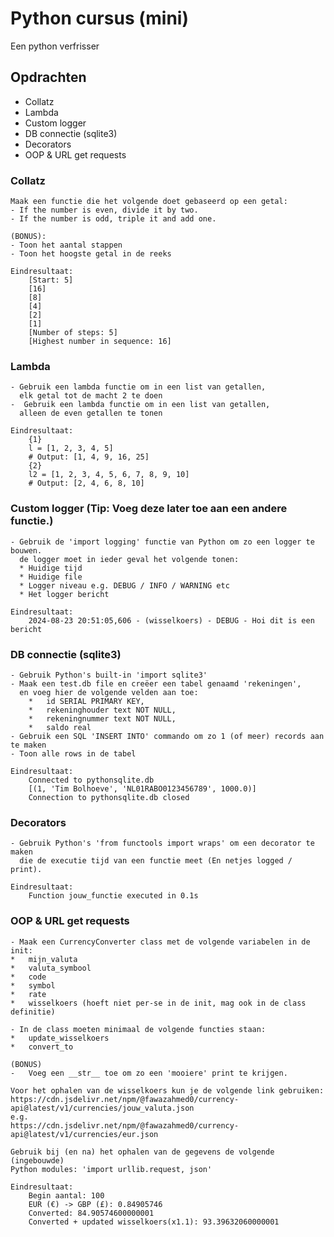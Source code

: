 # Python cursus (mini)
Een python verfrisser

## Opdrachten
* Collatz
* Lambda
* Custom logger
* DB connectie (sqlite3)
* Decorators
* OOP & URL get requests

### Collatz
    Maak een functie die het volgende doet gebaseerd op een getal:
    - If the number is even, divide it by two.
    - If the number is odd, triple it and add one.

    (BONUS): 
    - Toon het aantal stappen
    - Toon het hoogste getal in de reeks

    Eindresultaat:
        [Start: 5]
        [16]
        [8]
        [4]
        [2]
        [1]
        [Number of steps: 5]
        [Highest number in sequence: 16]

### Lambda
    - Gebruik een lambda functie om in een list van getallen,
      elk getal tot de macht 2 te doen
    -  Gebruik een lambda functie om in een list van getallen,
      alleen de even getallen te tonen

    Eindresultaat:
        {1}
        l = [1, 2, 3, 4, 5]
        # Output: [1, 4, 9, 16, 25]
        {2}
        l2 = [1, 2, 3, 4, 5, 6, 7, 8, 9, 10]
        # Output: [2, 4, 6, 8, 10]

### Custom logger (Tip: Voeg deze later toe aan een andere functie.)
    - Gebruik de 'import logging' functie van Python om zo een logger te bouwen.
      de logger moet in ieder geval het volgende tonen:
      * Huidige tijd
      * Huidige file
      * Logger niveau e.g. DEBUG / INFO / WARNING etc
      * Het logger bericht
    
    Eindresultaat:
        2024-08-23 20:51:05,606 - (wisselkoers) - DEBUG - Hoi dit is een bericht

### DB connectie (sqlite3)
    - Gebruik Python's built-in 'import sqlite3'
    - Maak een test.db file en creëer een tabel genaamd 'rekeningen',
      en voeg hier de volgende velden aan toe:
        *   id SERIAL PRIMARY KEY,
        *   rekeninghouder text NOT NULL,
        *   rekeningnummer text NOT NULL,
        *   saldo real
    - Gebruik een SQL 'INSERT INTO' commando om zo 1 (of meer) records aan te maken
    - Toon alle rows in de tabel

    Eindresultaat:
        Connected to pythonsqlite.db
        [(1, 'Tim Bolhoeve', 'NL01RABO0123456789', 1000.0)]
        Connection to pythonsqlite.db closed

### Decorators
    - Gebruik Python's 'from functools import wraps' om een decorator te maken
      die de executie tijd van een functie meet (En netjes logged / print).
    
    Eindresultaat:
        Function jouw_functie executed in 0.1s

### OOP & URL get requests
    - Maak een CurrencyConverter class met de volgende variabelen in de init:
    *   mijn_valuta
    *   valuta_symbool
    *   code
    *   symbol
    *   rate
    *   wisselkoers (hoeft niet per-se in de init, mag ook in de class definitie)

    - In de class moeten minimaal de volgende functies staan:
    *   update_wisselkoers
    *   convert_to

    (BONUS)
    -   Voeg een __str__ toe om zo een 'mooiere' print te krijgen.

    Voor het ophalen van de wisselkoers kun je de volgende link gebruiken:
    https://cdn.jsdelivr.net/npm/@fawazahmed0/currency-api@latest/v1/currencies/jouw_valuta.json
    e.g.
    https://cdn.jsdelivr.net/npm/@fawazahmed0/currency-api@latest/v1/currencies/eur.json

    Gebruik bij (en na) het ophalen van de gegevens de volgende (ingebouwde) 
    Python modules: 'import urllib.request, json'

    Eindresultaat:
        Begin aantal: 100
        EUR (€) -> GBP (£): 0.84905746
        Converted: 84.90574600000001
        Converted + updated wisselkoers(x1.1): 93.39632060000001

    
